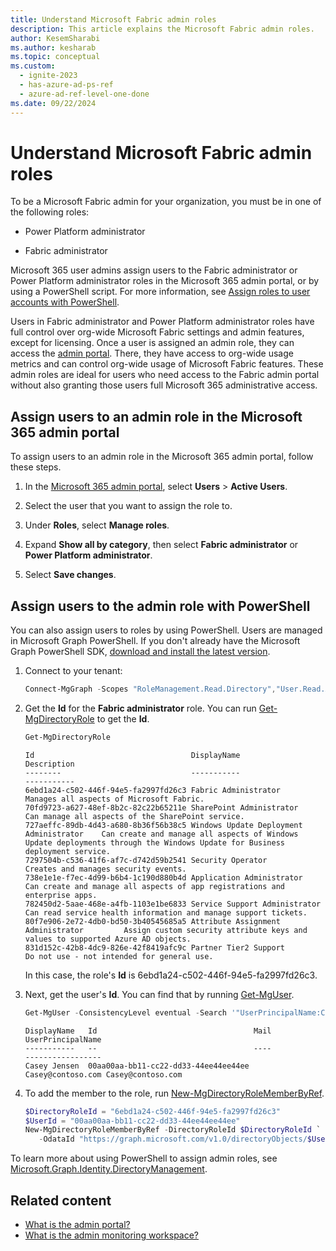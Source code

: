 ```yaml
---
title: Understand Microsoft Fabric admin roles
description: This article explains the Microsoft Fabric admin roles.
author: KesemSharabi
ms.author: kesharab
ms.topic: conceptual
ms.custom:
  - ignite-2023
  - has-azure-ad-ps-ref
  - azure-ad-ref-level-one-done
ms.date: 09/22/2024
---
```


# Understand Microsoft Fabric admin roles

To be a Microsoft Fabric admin for your organization, you must be in one of the following roles:

* Power Platform administrator

* Fabric administrator

Microsoft 365 user admins assign users to the Fabric administrator or Power Platform administrator roles in the Microsoft 365 admin portal, or by using a PowerShell script. For more information, see [Assign roles to user accounts with PowerShell](/office365/enterprise/powershell/assign-roles-to-user-accounts-with-office-365-powershell).

Users in Fabric administrator and Power Platform administrator roles have full control over org-wide Microsoft Fabric settings and admin features, except for licensing. Once a user is assigned an admin role, they can access the [admin portal](admin-center.md). There, they have access to org-wide usage metrics and can control org-wide usage of Microsoft Fabric features. These admin roles are ideal for users who need access to the Fabric admin portal without also granting those users full Microsoft 365 administrative access.

## Assign users to an admin role in the Microsoft 365 admin portal

To assign users to an admin role in the Microsoft 365 admin portal, follow these steps.

1. In the [Microsoft 365 admin portal](https://portal.office.com/adminportal/home#/homepage), select **Users** > **Active Users**.

2. Select the user that you want to assign the role to.

3. Under **Roles**, select **Manage roles**.

4. Expand **Show all by category**, then select **Fabric administrator** or **Power Platform administrator**.

5. Select **Save changes**.

## Assign users to the admin role with PowerShell

You can also assign users to roles by using PowerShell. Users are managed in Microsoft Graph PowerShell. If you don't already have the Microsoft Graph PowerShell SDK, [download and install the latest version](/powershell/microsoftgraph/installation).

1. Connect to your tenant:

   ```powershell
   Connect-MgGraph -Scopes "RoleManagement.Read.Directory","User.Read.All","RoleManagement.ReadWrite.Directory"
   ```

1. Get the **Id** for the **Fabric administrator** role. You can run [Get-MgDirectoryRole](/powershell/module/microsoft.graph.identity.directorymanagement/get-mgdirectoryrole) to get the **Id**.

    ```powershell
    Get-MgDirectoryRole
    ```

    ```output
    Id                                   DisplayName                                Description
    --------                             -----------                                -----------
    6ebd1a24-c502-446f-94e5-fa2997fd26c3 Fabric Administrator                       Manages all aspects of Microsoft Fabric.
    70fd9723-a627-48ef-8b2c-82c22b65211e SharePoint Administrator                   Can manage all aspects of the SharePoint service.
    727aeffc-89db-4d43-a680-8b36f56b38c5 Windows Update Deployment Administrator    Can create and manage all aspects of Windows Update deployments through the Windows Update for Business deployment service.
    7297504b-c536-41f6-af7c-d742d59b2541 Security Operator                          Creates and manages security events.
    738e1e1e-f7ec-4d99-b6b4-1c190d880b4d Application Administrator                  Can create and manage all aspects of app registrations and enterprise apps.
    782450d2-5aae-468e-a4fb-1103e1be6833 Service Support Administrator              Can read service health information and manage support tickets.
    80f7e906-2e72-4db0-bd50-3b40545685a5 Attribute Assignment Administrator         Assign custom security attribute keys and values to supported Azure AD objects.
    831d152c-42b8-4dc9-826e-42f8419afc9c Partner Tier2 Support                      Do not use - not intended for general use.
    ```

    In this case, the role's **Id** is 6ebd1a24-c502-446f-94e5-fa2997fd26c3.

1. Next, get the user's **Id**. You can find that by running [Get-MgUser](/powershell/module/microsoft.graph.users/get-mguser).

    ```powershell
    Get-MgUser -ConsistencyLevel eventual -Search '"UserPrincipalName:Casey@contoso.com"'
    ```

    ```output
    DisplayName   Id                                   Mail              UserPrincipalName
    -----------   --                                   ----              -----------------
    Casey Jensen  00aa00aa-bb11-cc22-dd33-44ee44ee44ee Casey@contoso.com Casey@contoso.com
    ```

1. To add the member to the role, run [New-MgDirectoryRoleMemberByRef](/powershell/module/microsoft.graph.identity.directorymanagement/new-mgdirectoryrolememberbyref).

    ```powershell
    $DirectoryRoleId = "6ebd1a24-c502-446f-94e5-fa2997fd26c3"
    $UserId = "00aa00aa-bb11-cc22-dd33-44ee44ee44ee"
    New-MgDirectoryRoleMemberByRef -DirectoryRoleId $DirectoryRoleId `
       -OdataId "https://graph.microsoft.com/v1.0/directoryObjects/$UserId"
    ```

To learn more about using PowerShell to assign admin roles, see [Microsoft.Graph.Identity.DirectoryManagement](/powershell/module/microsoft.graph.identity.directorymanagement/).

## Related content

* [What is the admin portal?](admin-center.md)
* [What is the admin monitoring workspace?](monitoring-workspace.md)
